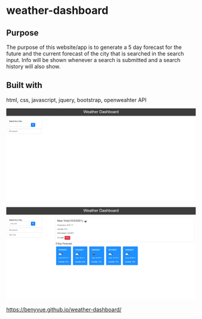 # weather-dashboard

##  Purpose
The purpose of this website/app is to generate a 5 day forecast for the future and the current forecast of the city that is searched in the search input. Info will be shown whenever a search is submitted and a search history will also show.

## Built with
html, css, javascript, jquery, bootstrap, openweahter API

![weather-dashboard-action](./assets/images/weather-dashboard.png)

![weather-dashboard-forecast](./assets/images/forecast.png)

https://benyvue.github.io/weather-dashboard/

